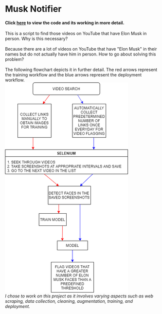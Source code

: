 # **Musk Notifier**
#### Click [here](https://anuragtk88.github.io/Projects/MuskNotifier/Deployer.html) to view the code and its working in more detail.

This is a script to find those videos on YouTube that have Elon Musk in person. Why is this necessary?  <br /> <br />
Because there are a lot of videos on YouTube that have "Elon Musk" in their names but do not actually have him in person. How to go about solving this problem? <br /> <br />
The following flowchart depicts it in further detail. The red arrows represent the training workflow and the blue arrows represent the deployment workflow. <br />
![image](MuskFlowchart.png)
<br />
*I chose to work on this project as it involves varying aspects such as web scraping, data collection, cleaning, augmentation, training, and deployment.*
